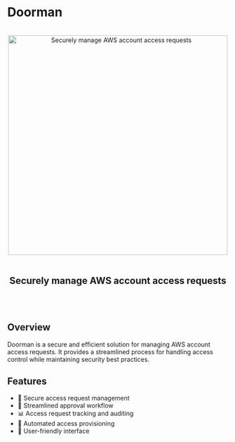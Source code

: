 # Doorman

<div align="center">
  <br/>
  <img alt="Securely manage AWS account access requests" src="https://github.com/user-attachments/assets/58364178-5f5f-4c3d-9c83-9fd559b2ad17" width="500">
  <br/>
  <br/>
  <h2>Securely manage AWS account access requests</h2>
  <br/>
  <br/>
</div>

## Overview

Doorman is a secure and efficient solution for managing AWS account access requests. It provides a streamlined process for handling access control while maintaining security best practices.

## Features

- 🔐 Secure access request management
- 🚀 Streamlined approval workflow
- 📊 Access request tracking and auditing
- 🔄 Automated access provisioning
- 📱 User-friendly interface

